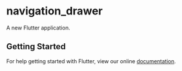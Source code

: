 # navigation_drawer

A new Flutter application.

## Getting Started

For help getting started with Flutter, view our online
[documentation](https://flutter.io/).
